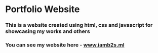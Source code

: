 # Portfolio Website

### This is a website created using html, css and javascript for showcasing my works and others

### You can see my website here - www.iamb2s.ml
